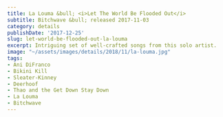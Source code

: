 ```yaml
---
title: La Louma &bull; <i>Let The World Be Flooded Out</i>
subtitle: Bitchwave &bull; released 2017-11-03
category: details
publishDate: '2017-12-25'
slug: let-world-be-flooded-out-la-louma
excerpt: Intriguing set of well-crafted songs from this solo artist.
image: "~/assets/images/details/2018/11/la-louma.jpg"
tags:
- Ani DiFranco
- Bikini Kill
- Sleater-Kinney
- Deerhoof
- Thao and the Get Down Stay Down
- La Louma
- Bitchwave
---
```


